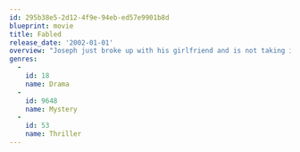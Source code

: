 ```yaml
---
id: 295b38e5-2d12-4f9e-94eb-ed57e9901b8d
blueprint: movie
title: Fabled
release_date: '2002-01-01'
overview: "Joseph just broke up with his girlfriend and is not taking it very well. He thinks she is plotting against him with their mutual psychiatrist. His dog is missing and he suspects the people at work might be behind it. Then there is the unshakable guilt over his past. It just might all be bearable, somehow possible to live through, if it weren't for those damned 'monsters' that keep trying to kill him. Through an allegorical 'fable' that is told in parallel with Joseph's struggle, we are left to decide for ourselves in the end, who is the crow and who is the wolf., was someone out to get Joseph, was it a stroke of bad luck, or was it all in his head?"
genres:
  -
    id: 18
    name: Drama
  -
    id: 9648
    name: Mystery
  -
    id: 53
    name: Thriller
---
```

